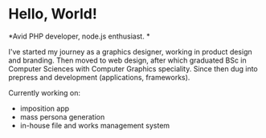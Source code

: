 # Hello, World!

*Avid PHP developer, node.js enthusiast. *

I've started my journey as a graphics designer, working in product design and branding. Then moved to web design, after which graduated BSc in Computer Sciences with Computer Graphics speciality. Since then dug into prepress and development (applications, frameworks).


Currently working on:
* imposition app
* mass persona generation
* in-house file and works management system
